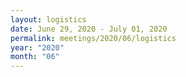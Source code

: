 ```yaml
---
layout: logistics
date: June 29, 2020 - July 01, 2020
permalink: meetings/2020/06/logistics
year: "2020"
month: "06"
---
```


